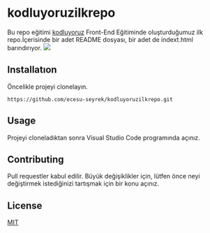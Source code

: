# kodluyoruzilkrepo
Bu repo eğitimi [kodluyoruz](https://academy.patika.dev/tr/courses/git/odev1) Front-End Eğitiminde oluşturduğumuz ilk repo.İçerisinde bir adet README dosyası, bir adet de indext.html barındırıyor.
![](github.png)
## Installatıon
Öncelikle projeyi clonelayın.
```
https://github.com/ecesu-seyrek/kodluyoruzilkrepo.git
```
## Usage
Projeyi cloneladıktan sonra Visual Studio Code programında açınız.

## Contributing
Pull requestler kabul edilir. Büyük değişiklikler için, lütfen önce neyi değiştirmek istediğinizi tartışmak için bir konu açınız.
## License
[MIT](https://choosealicense.com/licenses/mit/)


